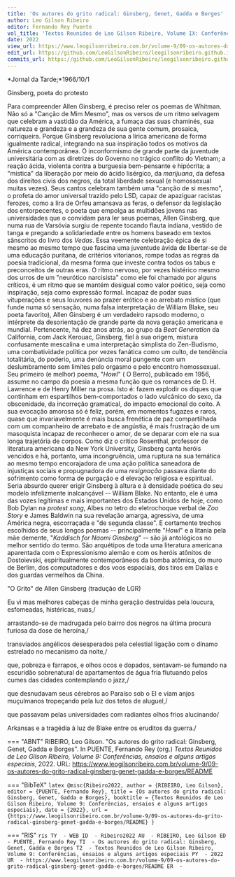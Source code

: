 ```yaml
---
title: 'Os autores do grito radical: Ginsberg, Genet, Gadda e Borges'
author: Leo Gilson Ribeiro
editor: Fernando Rey Puente
vol_title: 'Textos Reunidos de Leo Gilson Ribeiro, Volume IX: Conferências, ensaios e alguns artigos especiais'
date: 2022
view_url: https://www.leogilsonribeiro.com.br/volume-9/09-os-autores-do-grito-radical-ginsberg-genet-gadda-e-borges/README
edit_url: https://github.com/LeoGilsonRibeiro/leogilsonribeiro.github.io/edit/main/docs/markdown/volume-9/09-os-autores-do-grito-radical-ginsberg-genet-gadda-e-borges/README.md
commits_url: https://github.com/LeoGilsonRibeiro/leogilsonribeiro.github.io/commits/main/docs/markdown/volume-9/09-os-autores-do-grito-radical-ginsberg-genet-gadda-e-borges/README.md
---
```


*Jornal da Tarde;*1966/10/1

Ginsberg, poeta do protesto

Para compreender Allen Ginsberg, é preciso reler os poemas de Whitman. Não só a "Canção de Mim Mesmo", mas os versos de um ritmo selvagem que celebram a vastidão da América, a fumaça das suas chaminés, sua natureza e grandeza e a grandeza de sua gente comum, prosaica, corriqueira. Porque Ginsberg revoluciona a lírica americana de forma igualmente radical, integrando na sua inspiração todos os motivos da América contemporânea. O inconformismo de grande parte da juventude universitária com as diretrizes do Governo no trágico conflito do Vietnam; a reação ácida, violenta contra a burguesia bem-pensante e hipócrita; a "mística" da liberação por meio do ácido lisérgico, da *marijuana*, da defesa dos direitos civis dos negros, da total liberdade sexual (e homossexual muitas vezes). Seus cantos celebram também uma "canção de si mesmo", o profeta do amor universal trazido pelo LSD, capaz de apaziguar racistas ferozes, como a lira de Orfeu amansava as feras, o defensor da legislação dos entorpecentes, o poeta que empolga as multidões jovens nas universidades que o convidam para ler seus poemas, Allen Ginsberg, que numa rua de Varsóvia surgiu de repente tocando flauta indiana, vestido de tanga e pregando a solidariedade entre os homens baseado em textos sânscritos do livro dos *Vedas*. Essa veemente celebração épica de si mesmo ao mesmo tempo que fascina uma juventude ávida de libertar-se de uma educação puritana, de critérios vitorianos, rompe todas as regras da poesia tradicional, da mesma forma que investe contra todos os tabus e preconceitos de outras eras. O ritmo nervoso, por vezes histérico mesmo dos urros de um "neurótico narcisista" como ele foi chamado por alguns críticos, é um ritmo que se mantém desigual como valor poético, seja como inspiração, seja como expressão formal. Incapaz de podar suas vituperações e seus louvores ao prazer erótico e ao arrebato místico (que funde numa só sensação, numa falsa interpretação de William Blake, seu poeta favorito), Allen Ginsberg é um verdadeiro rapsodo moderno, o intérprete da desorientação de grande parte da nova geração americana e mundial. Pertencente, há dez anos atrás, ao grupo da *Beat Generation* da California, com Jack Kerouac, Ginsberg, fiel à sua origem, mistura confusamente mescalina e uma interpretação simplista do Zen-Budismo, uma combatividade política por vezes fanática como um culto, de tendência totalitária, do poderio, uma denúncia moral pungente com um deslumbramento sem limites pelo orgasmo e pelo encontro homossexual. Seu primeiro (e melhor) poema, "*Howl*" ( O Berro), publicado em 1956, assume no campo da poesia a mesma função que os romances de D. H. Lawrence e de Henry Miller na prosa. Isto é: fazem explodir os diques que continham em espartilhos bem-comportados o lado vulcânico do sexo, da obscenidade, da incorreção gramatical, do impacto emocional do coito. A sua evocação amorosa só é feliz, porém, em momentos fugazes e raros, quase que invariavelmente é mais busca frenética de paz compartilhada com um companheiro de arrebato e de angústia, é mais frustração de um masoquista incapaz de reconhecer o amor, de se deparar com ele na sua longa trajetória de corpos. Como diz o crítico Rosenthal, professor de literatura americana da New York University, Ginsberg canta heróis vencidos e há, portanto, uma incongruência, uma ruptura na sua temática ao mesmo tempo encorajadora de uma ação política saneadora de injustiças sociais e propugnadora de uma *resignação* passava diante do sofrimento como forma de purgação e d elevação religiosa e espiritual. Seria absurdo querer erigir Ginsberg à altura e à densidade poética do seu modelo infelizmente inalcançável -- William Blake. No entanto, ele é uma das vozes legítimas e mais importantes dos Estados Unidos de hoje, como Bob Dylan na *protest song*, Albes no tetro do eletrochoque verbal de *Zoo Story* e James Baldwin na sua revelação amarga, agressiva, de uma América negra, escorraçada e "de segunda classe". E certamente trechos escolhidos de seus longos poemas -- principalmente "*Howl*" e a litania pela mãe demente, "*Kaddisch for Naomi Ginsberg*" -- são já antológicos no melhor sentido do termo. São arquétipos de toda uma literatura americana aparentada com o Expressionismo alemão e com os heróis atônitos de Dostoievski, espiritualmente contemporâneos da bomba atômica, do muro de Berlim, dos computadores e dos voos espaciais, dos tiros em Dallas e dos guardas vermelhos da China.

"O Grito" de Allen Ginsberg (tradução de LGR)

Eu vi mas melhores cabeças de minha geração destruídas pela loucura, esfomeadas, histéricas, nuas,/

arrastando-se de madrugada pelo bairro dos negros na última procura furiosa da dose de heroína,/

transviados angélicos desesperados pela celestial ligação com o dínamo estrelado no mecanismo da noite,/

que, pobreza e farrapos, e olhos ocos e dopados, sentavam-se fumando na escuridão sobrenatural de apartamentos de água fria flutuando pelos cumes das cidades contemplando o jazz,/

que desnudavam seus cérebros ao Paraíso sob o El e viam anjos muçulmanos tropeçando pela luz dos tetos de aluguel,/

que passavam pelas universidades com radiantes olhos frios alucinando/

Arkansas e a tragédia à luz de Blake entre os eruditos da guerra./


=== "ABNT"
    RIBEIRO, Leo Gilson. "Os autores do grito radical: Ginsberg, Genet, Gadda e Borges". In PUENTE, Fernando Rey (org.) <em>Textos Reunidos de Leo Gilson Ribeiro, Volume 9: Conferências, ensaios e alguns artigos especiais</em>, 2022. URL: <a href="stable_url">https://www.leogilsonribeiro.com.br/volume-9/09-os-autores-do-grito-radical-ginsberg-genet-gadda-e-borges/README</a>

=== "BibTeX"
    ```latex
    @misc{Ribeiro2022,
    author = {RIBEIRO, Leo Gilson},
    editor = {PUENTE, Fernando Rey},
    title = {Os autores do grito radical: Ginsberg, Genet, Gadda e Borges},
    booktitle = {Textos Reunidos de Leo Gilson Ribeiro, Volume 9: Conferências, ensaios e alguns artigos especiais},
    date = {2022},
    url = {https://www.leogilsonribeiro.com.br/volume-9/09-os-autores-do-grito-radical-ginsberg-genet-gadda-e-borges/README}
    }
    ```

=== "RIS"
    ```ris
    TY  - WEB
    ID  - Ribeiro2022
    AU  - RIBEIRO, Leo Gilson
    ED  - PUENTE, Fernando Rey
    TI  - Os autores do grito radical: Ginsberg, Genet, Gadda e Borges
    T2  - Textos Reunidos de Leo Gilson Ribeiro, Volume 9: Conferências, ensaios e alguns artigos especiais
    PY  - 2022
    UR  - https://www.leogilsonribeiro.com.br/volume-9/09-os-autores-do-grito-radical-ginsberg-genet-gadda-e-borges/README
    ER  - 
    ```
